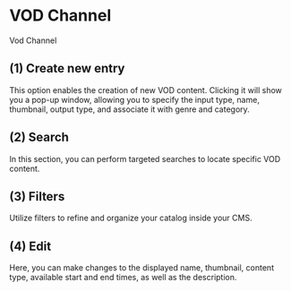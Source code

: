 # VOD Channel
Vod Channel
## (1) Create new entry
This option enables the creation of new VOD content. Clicking it will show you a pop-up window, allowing you to specify the input type, name, thumbnail, output type, and associate it with genre and category.
## (2) Search
In this section, you can perform targeted searches to locate specific VOD content.
## (3) Filters
Utilize filters to refine and organize your catalog inside your CMS.
## (4) Edit 
Here, you can make changes to the displayed name, thumbnail, content type, available start and end times, as well as the description.